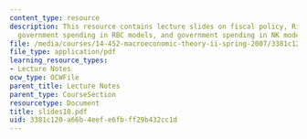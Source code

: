 ```yaml
---
content_type: resource
description: This resource contains lecture slides on fiscal policy, Ricardian equivalence,
  government spending in RBC models, and government spending in NK models.
file: /media/courses/14-452-macroeconomic-theory-ii-spring-2007/3381c120a66b4eefe6fbff29b432cc1d_slides10.pdf
file_type: application/pdf
learning_resource_types:
- Lecture Notes
ocw_type: OCWFile
parent_title: Lecture Notes
parent_type: CourseSection
resourcetype: Document
title: slides10.pdf
uid: 3381c120-a66b-4eef-e6fb-ff29b432cc1d
---
```

